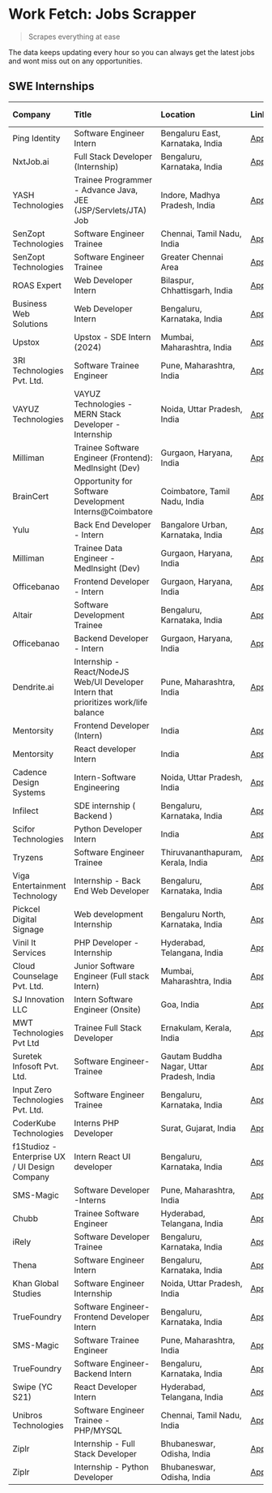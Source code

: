 # Work Fetch: Jobs Scrapper
> Scrapes everything at ease

The data keeps updating every hour so you can always get the latest jobs and wont miss out on any opportunities.

## SWE Internships
<!--START_SECTION:workfetch-->
| Company                                       | Title                                                                                | Location                                  | Link                                                                                                                                                                                                                                                                                                    | Date Posted   |
|:----------------------------------------------|:-------------------------------------------------------------------------------------|:------------------------------------------|:--------------------------------------------------------------------------------------------------------------------------------------------------------------------------------------------------------------------------------------------------------------------------------------------------------|:--------------|
| Ping Identity                                 | Software Engineer Intern                                                             | Bengaluru East, Karnataka, India          | [Apply](https://in.linkedin.com/jobs/view/software-engineer-intern-at-ping-identity-3830635503?position=16&pageNum=0&refId=10e%2B41Cg144AjtMKi%2BJvXQ%3D%3D&trackingId=mTXJ9bg%2FnmyeYyt5OG%2BoYA%3D%3D&trk=public_jobs_jserp-result_search-card)                                                       | 2024-02-15    |
| NxtJob.ai                                     | Full Stack Developer (Internship)                                                    | Bengaluru, Karnataka, India               | [Apply](https://in.linkedin.com/jobs/view/full-stack-developer-internship-at-nxtjob-ai-3829304067?position=34&pageNum=0&refId=10e%2B41Cg144AjtMKi%2BJvXQ%3D%3D&trackingId=9KSdKMXjIB24%2BVgbxy0stA%3D%3D&trk=public_jobs_jserp-result_search-card)                                                      | 2024-02-13    |
| YASH Technologies                             | Trainee Programmer - Advance Java, JEE (JSP/Servlets/JTA) Job                        | Indore, Madhya Pradesh, India             | [Apply](https://in.linkedin.com/jobs/view/trainee-programmer-advance-java-jee-jsp-servlets-jta-job-at-yash-technologies-3811759183?position=45&pageNum=0&refId=10e%2B41Cg144AjtMKi%2BJvXQ%3D%3D&trackingId=sFc5vRSmpR%2F4f65iY%2BD%2Baw%3D%3D&trk=public_jobs_jserp-result_search-card)                 | 2024-02-13    |
| SenZopt Technologies                          | Software Engineer Trainee                                                            | Chennai, Tamil Nadu, India                | [Apply](https://in.linkedin.com/jobs/view/software-engineer-trainee-at-senzopt-technologies-3827686880?position=8&pageNum=0&refId=10e%2B41Cg144AjtMKi%2BJvXQ%3D%3D&trackingId=Mv4AWv3La0wHarou0MZxTw%3D%3D&trk=public_jobs_jserp-result_search-card)                                                    | 2024-02-12    |
| SenZopt Technologies                          | Software Engineer Trainee                                                            | Greater Chennai Area                      | [Apply](https://in.linkedin.com/jobs/view/software-engineer-trainee-at-senzopt-technologies-3827688781?position=11&pageNum=0&refId=10e%2B41Cg144AjtMKi%2BJvXQ%3D%3D&trackingId=sCk%2FMmSnfY%2B1kRKBJ6EBvw%3D%3D&trk=public_jobs_jserp-result_search-card)                                               | 2024-02-12    |
| ROAS Expert                                   | Web Developer Intern                                                                 | Bilaspur, Chhattisgarh, India             | [Apply](https://in.linkedin.com/jobs/view/web-developer-intern-at-roas-expert-3828189292?position=13&pageNum=0&refId=10e%2B41Cg144AjtMKi%2BJvXQ%3D%3D&trackingId=FFSuB3nGL8X610LsZ4cLRw%3D%3D&trk=public_jobs_jserp-result_search-card)                                                                 | 2024-02-12    |
| Business Web Solutions                        | Web Developer Intern                                                                 | Bengaluru, Karnataka, India               | [Apply](https://in.linkedin.com/jobs/view/web-developer-intern-at-business-web-solutions-3828194251?position=30&pageNum=0&refId=10e%2B41Cg144AjtMKi%2BJvXQ%3D%3D&trackingId=uEoSyD21BsyXkO7IuYTj3g%3D%3D&trk=public_jobs_jserp-result_search-card)                                                      | 2024-02-12    |
| Upstox                                        | Upstox - SDE Intern (2024)                                                           | Mumbai, Maharashtra, India                | [Apply](https://in.linkedin.com/jobs/view/upstox-sde-intern-2024-at-upstox-3826556183?position=23&pageNum=0&refId=10e%2B41Cg144AjtMKi%2BJvXQ%3D%3D&trackingId=Pvd1%2BDxJuGEK%2FA3QDdhBNg%3D%3D&trk=public_jobs_jserp-result_search-card)                                                                | 2024-02-10    |
| 3RI Technologies Pvt. Ltd.                    | Software Trainee Engineer                                                            | Pune, Maharashtra, India                  | [Apply](https://in.linkedin.com/jobs/view/software-trainee-engineer-at-3ri-technologies-pvt-ltd-3826557054?position=40&pageNum=0&refId=10e%2B41Cg144AjtMKi%2BJvXQ%3D%3D&trackingId=xU8w63gpJ7bh185SzyAWDg%3D%3D&trk=public_jobs_jserp-result_search-card)                                               | 2024-02-10    |
| VAYUZ Technologies                            | VAYUZ Technologies - MERN Stack Developer - Internship                               | Noida, Uttar Pradesh, India               | [Apply](https://in.linkedin.com/jobs/view/vayuz-technologies-mern-stack-developer-internship-at-vayuz-technologies-3822619356?position=48&pageNum=0&refId=10e%2B41Cg144AjtMKi%2BJvXQ%3D%3D&trackingId=TAE5r7L9f6zn7jEMiUHz2w%3D%3D&trk=public_jobs_jserp-result_search-card)                            | 2024-02-10    |
| Milliman                                      | Trainee Software Engineer (Frontend): MedInsight (Dev)                               | Gurgaon, Haryana, India                   | [Apply](https://in.linkedin.com/jobs/view/trainee-software-engineer-frontend-medinsight-dev-at-milliman-3792874280?position=5&pageNum=0&refId=10e%2B41Cg144AjtMKi%2BJvXQ%3D%3D&trackingId=npsy5Yed4TAv%2FCHNDDQH0Q%3D%3D&trk=public_jobs_jserp-result_search-card)                                      | 2024-02-09    |
| BrainCert                                     | Opportunity for Software Development Interns@Coimbatore                              | Coimbatore, Tamil Nadu, India             | [Apply](https://in.linkedin.com/jobs/view/opportunity-for-software-development-interns%40coimbatore-at-braincert-3826095058?position=47&pageNum=0&refId=10e%2B41Cg144AjtMKi%2BJvXQ%3D%3D&trackingId=C9879HQ9clIxzVPPG4GRJA%3D%3D&trk=public_jobs_jserp-result_search-card)                              | 2024-02-09    |
| Yulu                                          | Back End Developer - Intern                                                          | Bangalore Urban, Karnataka, India         | [Apply](https://in.linkedin.com/jobs/view/back-end-developer-intern-at-yulu-3821682220?position=17&pageNum=0&refId=10e%2B41Cg144AjtMKi%2BJvXQ%3D%3D&trackingId=to8yC0TOLIZ8p2P4KS4RFg%3D%3D&trk=public_jobs_jserp-result_search-card)                                                                   | 2024-02-04    |
| Milliman                                      | Trainee Data Engineer - MedInsight (Dev)                                             | Gurgaon, Haryana, India                   | [Apply](https://in.linkedin.com/jobs/view/trainee-data-engineer-medinsight-dev-at-milliman-3789275187?position=55&pageNum=0&refId=10e%2B41Cg144AjtMKi%2BJvXQ%3D%3D&trackingId=N0dOMUXqdr9xkLR7KXIy2g%3D%3D&trk=public_jobs_jserp-result_search-card)                                                    | 2024-02-01    |
| Officebanao                                   | Frontend Developer - Intern                                                          | Gurgaon, Haryana, India                   | [Apply](https://in.linkedin.com/jobs/view/frontend-developer-intern-at-officebanao-3822614063?position=6&pageNum=0&refId=10e%2B41Cg144AjtMKi%2BJvXQ%3D%3D&trackingId=LSIYPnsH3PoEG0Q8g9Bm7A%3D%3D&trk=public_jobs_jserp-result_search-card)                                                             | 2024-01-31    |
| Altair                                        | Software Development Trainee                                                         | Bengaluru, Karnataka, India               | [Apply](https://in.linkedin.com/jobs/view/software-development-trainee-at-altair-3817606202?position=14&pageNum=0&refId=10e%2B41Cg144AjtMKi%2BJvXQ%3D%3D&trackingId=jhLOT0lLLM6gAZNq7HsfSw%3D%3D&trk=public_jobs_jserp-result_search-card)                                                              | 2024-01-31    |
| Officebanao                                   | Backend Developer - Intern                                                           | Gurgaon, Haryana, India                   | [Apply](https://in.linkedin.com/jobs/view/backend-developer-intern-at-officebanao-3814263731?position=29&pageNum=0&refId=10e%2B41Cg144AjtMKi%2BJvXQ%3D%3D&trackingId=Lhh4SK1hyUnjeBzxs2glBQ%3D%3D&trk=public_jobs_jserp-result_search-card)                                                             | 2024-01-31    |
| Dendrite.ai                                   | Internship - React/NodeJS Web/UI Developer Intern that prioritizes work/life balance | Pune, Maharashtra, India                  | [Apply](https://in.linkedin.com/jobs/view/internship-react-nodejs-web-ui-developer-intern-that-prioritizes-work-life-balance-at-dendrite-ai-3818948068?position=35&pageNum=0&refId=10e%2B41Cg144AjtMKi%2BJvXQ%3D%3D&trackingId=00pn0WjAH01HKMs%2Bkal7UA%3D%3D&trk=public_jobs_jserp-result_search-card) | 2024-01-31    |
| Mentorsity                                    | Frontend Developer (Intern)                                                          | India                                     | [Apply](https://in.linkedin.com/jobs/view/frontend-developer-intern-at-mentorsity-3820303627?position=36&pageNum=0&refId=10e%2B41Cg144AjtMKi%2BJvXQ%3D%3D&trackingId=Iv5eCixMXrLA%2BASrDYJbig%3D%3D&trk=public_jobs_jserp-result_search-card)                                                           | 2024-01-31    |
| Mentorsity                                    | React developer Intern                                                               | India                                     | [Apply](https://in.linkedin.com/jobs/view/react-developer-intern-at-mentorsity-3820308129?position=52&pageNum=0&refId=10e%2B41Cg144AjtMKi%2BJvXQ%3D%3D&trackingId=Pg3d927kOmwPvgfGntQPfg%3D%3D&trk=public_jobs_jserp-result_search-card)                                                                | 2024-01-31    |
| Cadence Design Systems                        | Intern-Software Engineering                                                          | Noida, Uttar Pradesh, India               | [Apply](https://in.linkedin.com/jobs/view/intern-software-engineering-at-cadence-design-systems-3794689056?position=60&pageNum=0&refId=10e%2B41Cg144AjtMKi%2BJvXQ%3D%3D&trackingId=4eYC8KX%2BXMOBoSglcOfMtg%3D%3D&trk=public_jobs_jserp-result_search-card)                                             | 2024-01-27    |
| Infilect                                      | SDE internship ( Backend )                                                           | Bengaluru, Karnataka, India               | [Apply](https://in.linkedin.com/jobs/view/sde-internship-backend-at-infilect-3815120558?position=27&pageNum=0&refId=10e%2B41Cg144AjtMKi%2BJvXQ%3D%3D&trackingId=KqdOIOUIcVYCq8hfwj%2Blaw%3D%3D&trk=public_jobs_jserp-result_search-card)                                                                | 2024-01-25    |
| Scifor Technologies                           | Python Developer Intern                                                              | India                                     | [Apply](https://in.linkedin.com/jobs/view/python-developer-intern-at-scifor-technologies-3811416373?position=42&pageNum=0&refId=10e%2B41Cg144AjtMKi%2BJvXQ%3D%3D&trackingId=QwUpkI%2FkUVGm6hfVnq9ZCA%3D%3D&trk=public_jobs_jserp-result_search-card)                                                    | 2024-01-22    |
| Tryzens                                       | Software Engineer Trainee                                                            | Thiruvananthapuram, Kerala, India         | [Apply](https://in.linkedin.com/jobs/view/software-engineer-trainee-at-tryzens-3809363491?position=19&pageNum=0&refId=10e%2B41Cg144AjtMKi%2BJvXQ%3D%3D&trackingId=udiXkcEk1E%2FZ2YqqMFnT5A%3D%3D&trk=public_jobs_jserp-result_search-card)                                                              | 2024-01-18    |
| Viga Entertainment Technology                 | Internship - Back End Web Developer                                                  | Bengaluru, Karnataka, India               | [Apply](https://in.linkedin.com/jobs/view/internship-back-end-web-developer-at-viga-entertainment-technology-3817712040?position=56&pageNum=0&refId=10e%2B41Cg144AjtMKi%2BJvXQ%3D%3D&trackingId=aix7zZluB1pD01EaVtzVoA%3D%3D&trk=public_jobs_jserp-result_search-card)                                  | 2024-01-17    |
| Pickcel Digital Signage                       | Web development Internship                                                           | Bengaluru North, Karnataka, India         | [Apply](https://in.linkedin.com/jobs/view/web-development-internship-at-pickcel-digital-signage-3826062393?position=46&pageNum=0&refId=10e%2B41Cg144AjtMKi%2BJvXQ%3D%3D&trackingId=d9RcT1SvIwRIb4Ygz5iQfQ%3D%3D&trk=public_jobs_jserp-result_search-card)                                               | 2024-01-15    |
| Vinil It Services                             | PHP Developer - Internship                                                           | Hyderabad, Telangana, India               | [Apply](https://in.linkedin.com/jobs/view/php-developer-internship-at-vinil-it-services-3802010061?position=59&pageNum=0&refId=10e%2B41Cg144AjtMKi%2BJvXQ%3D%3D&trackingId=543dw9iEGFaIj9Vg9hV75A%3D%3D&trk=public_jobs_jserp-result_search-card)                                                       | 2024-01-14    |
| Cloud Counselage Pvt. Ltd.                    | Junior Software Engineer (Full stack Intern)                                         | Mumbai, Maharashtra, India                | [Apply](https://in.linkedin.com/jobs/view/junior-software-engineer-full-stack-intern-at-cloud-counselage-pvt-ltd-3803132814?position=28&pageNum=0&refId=10e%2B41Cg144AjtMKi%2BJvXQ%3D%3D&trackingId=v%2BTmMawmFciYbJdTnL3VIA%3D%3D&trk=public_jobs_jserp-result_search-card)                            | 2024-01-11    |
| SJ Innovation LLC                             | Intern Software Engineer (Onsite)                                                    | Goa, India                                | [Apply](https://in.linkedin.com/jobs/view/intern-software-engineer-onsite-at-sj-innovation-llc-3799959011?position=39&pageNum=0&refId=10e%2B41Cg144AjtMKi%2BJvXQ%3D%3D&trackingId=lObrpurc5YIK%2FIbK2XDwLw%3D%3D&trk=public_jobs_jserp-result_search-card)                                              | 2024-01-11    |
| MWT Technologies Pvt Ltd                      | Trainee Full Stack Developer                                                         | Ernakulam, Kerala, India                  | [Apply](https://in.linkedin.com/jobs/view/trainee-full-stack-developer-at-mwt-technologies-pvt-ltd-3800921715?position=4&pageNum=0&refId=10e%2B41Cg144AjtMKi%2BJvXQ%3D%3D&trackingId=GDBkfo4%2BCEZeiYzLWZEfQQ%3D%3D&trk=public_jobs_jserp-result_search-card)                                           | 2024-01-09    |
| Suretek Infosoft Pvt. Ltd.                    | Software Engineer-Trainee                                                            | Gautam Buddha Nagar, Uttar Pradesh, India | [Apply](https://in.linkedin.com/jobs/view/software-engineer-trainee-at-suretek-infosoft-pvt-ltd-3800934643?position=22&pageNum=0&refId=10e%2B41Cg144AjtMKi%2BJvXQ%3D%3D&trackingId=HsdUXx4USLlR5atiFuoenA%3D%3D&trk=public_jobs_jserp-result_search-card)                                               | 2024-01-09    |
| Input Zero Technologies Pvt. Ltd.             | Software Engineer Trainee                                                            | Bengaluru, Karnataka, India               | [Apply](https://in.linkedin.com/jobs/view/software-engineer-trainee-at-input-zero-technologies-pvt-ltd-3800927643?position=32&pageNum=0&refId=10e%2B41Cg144AjtMKi%2BJvXQ%3D%3D&trackingId=5gBA%2FsLStE11iFva7Gh%2FcA%3D%3D&trk=public_jobs_jserp-result_search-card)                                    | 2024-01-09    |
| CoderKube Technologies                        | Interns PHP Developer                                                                | Surat, Gujarat, India                     | [Apply](https://in.linkedin.com/jobs/view/interns-php-developer-at-coderkube-technologies-3800923432?position=49&pageNum=0&refId=10e%2B41Cg144AjtMKi%2BJvXQ%3D%3D&trackingId=2%2Fk%2BTkNQ002vVFY3Rij61g%3D%3D&trk=public_jobs_jserp-result_search-card)                                                 | 2024-01-09    |
| f1Studioz - Enterprise UX / UI Design Company | Intern React UI developer                                                            | Bengaluru, Karnataka, India               | [Apply](https://in.linkedin.com/jobs/view/intern-react-ui-developer-at-f1studioz-enterprise-ux-ui-design-company-3796354738?position=7&pageNum=0&refId=10e%2B41Cg144AjtMKi%2BJvXQ%3D%3D&trackingId=CYOCHcPUkYlxhEr1ApYDyw%3D%3D&trk=public_jobs_jserp-result_search-card)                               | 2024-01-08    |
| SMS-Magic                                     | Software Developer -Interns                                                          | Pune, Maharashtra, India                  | [Apply](https://in.linkedin.com/jobs/view/software-developer-interns-at-sms-magic-3799485343?position=37&pageNum=0&refId=10e%2B41Cg144AjtMKi%2BJvXQ%3D%3D&trackingId=8uvyhb2NoTQV0l9njO2Ldw%3D%3D&trk=public_jobs_jserp-result_search-card)                                                             | 2024-01-05    |
| Chubb                                         | Trainee Software Engineer                                                            | Hyderabad, Telangana, India               | [Apply](https://in.linkedin.com/jobs/view/trainee-software-engineer-at-chubb-3811550279?position=57&pageNum=0&refId=10e%2B41Cg144AjtMKi%2BJvXQ%3D%3D&trackingId=gWkOL%2FN%2FltJQgMR6gnnKAQ%3D%3D&trk=public_jobs_jserp-result_search-card)                                                              | 2023-12-28    |
| iRely                                         | Software Developer Trainee                                                           | Bengaluru, Karnataka, India               | [Apply](https://in.linkedin.com/jobs/view/software-developer-trainee-at-irely-3801577534?position=10&pageNum=0&refId=10e%2B41Cg144AjtMKi%2BJvXQ%3D%3D&trackingId=25SXRtaRmkrGjOjxawi55Q%3D%3D&trk=public_jobs_jserp-result_search-card)                                                                 | 2023-12-22    |
| Thena                                         | Software Engineer Intern                                                             | Bengaluru, Karnataka, India               | [Apply](https://in.linkedin.com/jobs/view/software-engineer-intern-at-thena-3778731751?position=20&pageNum=0&refId=10e%2B41Cg144AjtMKi%2BJvXQ%3D%3D&trackingId=dmWnz7vAnt7wBrOmn9GT0A%3D%3D&trk=public_jobs_jserp-result_search-card)                                                                   | 2023-12-05    |
| Khan Global Studies                           | Software Engineer Internship                                                         | Noida, Uttar Pradesh, India               | [Apply](https://in.linkedin.com/jobs/view/software-engineer-internship-at-khan-global-studies-3766942197?position=50&pageNum=0&refId=10e%2B41Cg144AjtMKi%2BJvXQ%3D%3D&trackingId=x9XKTe32NZ6UfjugyhWr%2BQ%3D%3D&trk=public_jobs_jserp-result_search-card)                                               | 2023-11-27    |
| TrueFoundry                                   | Software Engineer- Frontend Developer Intern                                         | Bengaluru, Karnataka, India               | [Apply](https://in.linkedin.com/jobs/view/software-engineer-frontend-developer-intern-at-truefoundry-3790095058?position=18&pageNum=0&refId=10e%2B41Cg144AjtMKi%2BJvXQ%3D%3D&trackingId=Gb4BkxAgQYD4ZTaivMK4BA%3D%3D&trk=public_jobs_jserp-result_search-card)                                          | 2023-11-24    |
| SMS-Magic                                     | Software Trainee Engineer                                                            | Pune, Maharashtra, India                  | [Apply](https://in.linkedin.com/jobs/view/software-trainee-engineer-at-sms-magic-3761409781?position=31&pageNum=0&refId=10e%2B41Cg144AjtMKi%2BJvXQ%3D%3D&trackingId=kX%2F797XZlEOtksLPwalLwA%3D%3D&trk=public_jobs_jserp-result_search-card)                                                            | 2023-11-16    |
| TrueFoundry                                   | Software Engineer-Backend Intern                                                     | Bengaluru, Karnataka, India               | [Apply](https://in.linkedin.com/jobs/view/software-engineer-backend-intern-at-truefoundry-3779508170?position=33&pageNum=0&refId=10e%2B41Cg144AjtMKi%2BJvXQ%3D%3D&trackingId=MLU0qNiTvlUV5CQqpH7%2Fcw%3D%3D&trk=public_jobs_jserp-result_search-card)                                                   | 2023-11-10    |
| Swipe (YC S21)                                | React Developer Intern                                                               | Hyderabad, Telangana, India               | [Apply](https://in.linkedin.com/jobs/view/react-developer-intern-at-swipe-yc-s21-3737600089?position=21&pageNum=0&refId=10e%2B41Cg144AjtMKi%2BJvXQ%3D%3D&trackingId=KufYve16HyFTzap1y2cLIA%3D%3D&trk=public_jobs_jserp-result_search-card)                                                              | 2023-10-13    |
| Unibros Technologies                          | Software Engineer Trainee - PHP/MYSQL                                                | Chennai, Tamil Nadu, India                | [Apply](https://in.linkedin.com/jobs/view/software-engineer-trainee-php-mysql-at-unibros-technologies-3656599241?position=12&pageNum=0&refId=10e%2B41Cg144AjtMKi%2BJvXQ%3D%3D&trackingId=okhQbh%2FigYOBAqYfZ3kB0Q%3D%3D&trk=public_jobs_jserp-result_search-card)                                       | 2023-06-12    |
| Ziplr                                         | Internship - Full Stack Developer                                                    | Bhubaneswar, Odisha, India                | [Apply](https://in.linkedin.com/jobs/view/internship-full-stack-developer-at-ziplr-3645675705?position=44&pageNum=0&refId=10e%2B41Cg144AjtMKi%2BJvXQ%3D%3D&trackingId=VCyDXBGL4Hjni5nwf%2B2qMg%3D%3D&trk=public_jobs_jserp-result_search-card)                                                          | 2023-06-02    |
| Ziplr                                         | Internship - Python Developer                                                        | Bhubaneswar, Odisha, India                | [Apply](https://in.linkedin.com/jobs/view/internship-python-developer-at-ziplr-3645677592?position=51&pageNum=0&refId=10e%2B41Cg144AjtMKi%2BJvXQ%3D%3D&trackingId=DWxKQipnM0Wkms8Psd6mAw%3D%3D&trk=public_jobs_jserp-result_search-card)                                                                | 2023-06-02    |
<!--END_SECTION:workfetch-->
